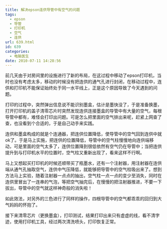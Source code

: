 ```yaml
---
title: 解决epson连供导管中有空气的问题
tags:
  - epson
  - 导管
  - 打印机
  - 空气
  - 连供
url: 639.html
id: 639
categories:
  - 电脑医生
date: 2010-07-11 14:28:56
---
```


前几天由于对房间里的设施进行了新的布局，在这过程中移动了epson打印机，当时也没有考虑太多，移动的时候没有把连供的通气孔进行封闭，在移动过程中，连供和打印机不能保证始终处于同一水平线上，正是这个原因导致了今天遇到的问题。  

打印的过程中，突然弹出信息说不能识别墨盒，估计是墨快没了，于是准备换墨，打开打印机的盖子清零芯片时突然发现连供连接墨盒的导管中有大量的空气，每根导管中都有，难怪会打印出问题。可是怎么把里面的空气排出来呢，赶紧上网查了查，也没看到个合适的，于是自己动手来实践。  

连供和墨盒构成的就是个连通器，把连供位置降低，使导管中的空气回到连供中就ok了。于是马上实施，把连供的位置降低，导管中的空气柱慢慢地向连供端移动，可是里面的空气太多了，连供位置降到很低依然有空气仍在导管中；当把连供提升到与打印机水平的位置时，空气柱又重新出现了，看来这样不行啊。  

马上又想起买打印机的时候还顺带买了瓶墨水，还有一个注射器，用注射器在连供端从通气孔抽取空气，连供中气压降低，就能够把导管中的空气柱吸出来了。想到方法马上实验，随着注射器一点点的抽出，空气柱一点一点的变少至消失，同时在连供里冒出了一连串的气泡，等把空气抽完后，在慢慢的把注射器推进，不要一下拔出，导管中的空气就这样神奇般的消失啦！  

如此效法，对另外的三色进行了同样的操作，四根导管中的空气都乖乖的回归到大气妈妈的怀抱了。  

接下来清零芯片（更换墨盒），打印测试，结果打印出来只有虚虚的线，看不清字迹，使用打印机工具，经过两次清洗喷头，打印恢复正常。